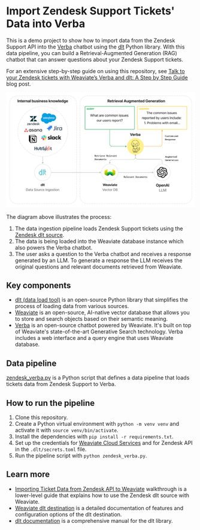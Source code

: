 # Import Zendesk Support Tickets' Data into Verba

This is a demo project to show how to import data from the Zendesk Support API into the [Verba](https://github.com/weaviate/Verba) chatbot using the [dlt](https://github.com/dlt-hub/dlt) Python library. With this data pipeline, you can build a Retrieval-Augmented Generation (RAG) chatbot that can answer questions about your Zendesk Support tickets.

For an extensive step-by-step guide on using this repository, see [Talk to your Zendesk tickets with Weaviate’s Verba and dlt: A Step by Step Guide](https://dlthub.com/docs/blog/verba-dlt-zendesk) blog post.

![A diagram showing the data pipeline that loads Zendesk Support tickets data to Verba.](dlt-verba-rag.png)

The diagram above illustrates the process:
1. The data ingestion pipeline loads Zendesk Support tickets using the [Zendesk dlt source](https://dlthub.com/docs/dlt-ecosystem/verified-sources/zendesk).
2. The data is being loaded into the Weaviate database instance which also powers the Verba chatbot.
3. The user asks a question to the Verba chatbot and receives a response generated by an LLM. To generate a response the LLM receives the original questions and relevant documents retrieved from Weaviate.

## Key components

- [dlt (data load tool)](https://github.com/dlt-hub/dlt) is an open-source Python library that simplifies the process of loading data from various sources.
- [Weaviate](https://weaviate.io/) is an open-source, AI-native vector database that allows you to store and search objects based on their semantic meaning.
- [Verba](https://github.com/weaviate/Verba) is an open-source chatbot powered by Weaviate. It's built on top of Weaviate's state-of-the-art Generative Search technology. Verba includes a web interface and a query engine that uses Weaviate database.

## Data pipeline

[zendesk_verba.py](zendesk_verba.py) is a Python script that defines a data pipeline that loads tickets data from Zendesk Support to Verba.

## How to run the pipeline

1. Clone this repository.
2. Create a Python virtual environment with `python -m venv venv` and activate it with `source venv/bin/activate`.
3. Install the dependencies with `pip install -r requirements.txt`.
4. Set up the credentials for [Weaviate Cloud Services](https://console.weaviate.cloud/) and for Zendesk API in the `.dlt/secrets.toml` file.
5. Run the pipeline script with `python zendesk_verba.py`.

## Learn more

- [Importing Ticket Data from Zendesk API to Weaviate](https://dlthub.com/docs/walkthroughs/zendesk-weaviate) walkthrough is a lower-level guide that explains how to use the Zendesk dlt source with Weaviate.
- [Weaviate dlt destination](https://dlthub.com/docs/dlt-ecosystem/destinations/weaviate) is a detailed documentation of features and configuration options of the dlt destination.
- [dlt documentation](https://dlthub.com/docs/) is a comprehensive manual for the dlt library.
